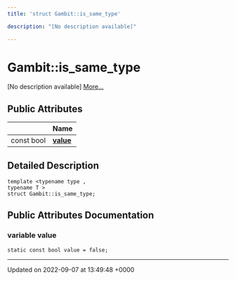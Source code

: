 ```yaml
---
title: 'struct Gambit::is_same_type'

description: "[No description available]"

---
```


# Gambit::is_same_type





[No description available] [More...](#detailed-description)

## Public Attributes

|                | Name           |
| -------------- | -------------- |
| const bool | **[value](/documentation/code/classes/structgambit_1_1is__same__type/#variable-value)**  |

## Detailed Description

```
template <typename type ,
typename T >
struct Gambit::is_same_type;
```

## Public Attributes Documentation

### variable value

```
static const bool value = false;
```


-------------------------------

Updated on 2022-09-07 at 13:49:48 +0000